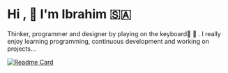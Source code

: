 # Hi ,  :hugs: I'm Ibrahim :saudi_arabia: 
Thinker, programmer and designer by playing on the keyboard:musical_score:    :musical_keyboard: . 
I really enjoy learning programming, continuous development and working on projects...

[![Readme Card](https://github-readme-stats.vercel.app/api/pin/?username=hemocod&repo=github-readme-stats)](https://github.com/anuraghazra/github-readme-stats)





















